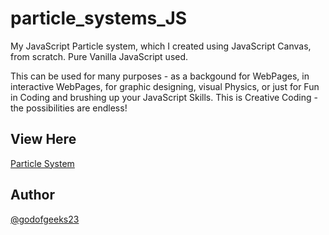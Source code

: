 # particle_systems_JS

My JavaScript Particle system, which I created using JavaScript Canvas, from scratch. Pure Vanilla JavaScript used.

This can be used for many purposes - as a backgound for WebPages, in interactive WebPages, for graphic designing, visual Physics, or just for Fun in Coding and brushing up your JavaScript Skills. 
This is Creative Coding - the possibilities are endless!

## View Here

[Particle System](https://prajesheleven.github.io/particle_systems_JS/)

## Author

[@godofgeeks23](https://github.com/godofgeeks23)